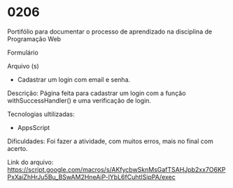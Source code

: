 # 0206

Portifólio para documentar o processo de aprendizado na disciplina de Programação Web

   Formulário
  
   Arquivo (s)
    <ul>
      <li>Cadastrar um login com email e senha.</li>
    </ul>
    
   Descrição: Página feita para cadastrar um login com a função withSuccessHandler() e uma verificação de login.
  
   Tecnologias ultilizadas:
    
   <ul>
      <li> AppsScript </li>
   </ul>
    
Dificuldades: Foi fazer a atividade, com muitos erros, mais no final com acerto.

Link do arquivo: https://script.google.com/macros/s/AKfycbwSknMsGafTSAHJpb2xx7O6KPPxXaiZhHrJu5Bu_BSwAM2HneAiP-lYbL6fCuhtISipPA/exec
